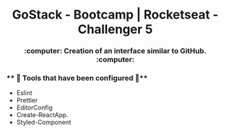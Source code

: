 <h1 align="center">
   GoStack - Bootcamp | Rocketseat - Challenger 5
</h1>


<h3 align="center">
  :computer: Creation of an interface similar to GitHub. :computer:
</h3>

### ** :wrench: Tools that have been configured :hammer:**


- Eslint 
- Prettier
- EditorConfig
- Create-ReactApp.
- Styled-Component

